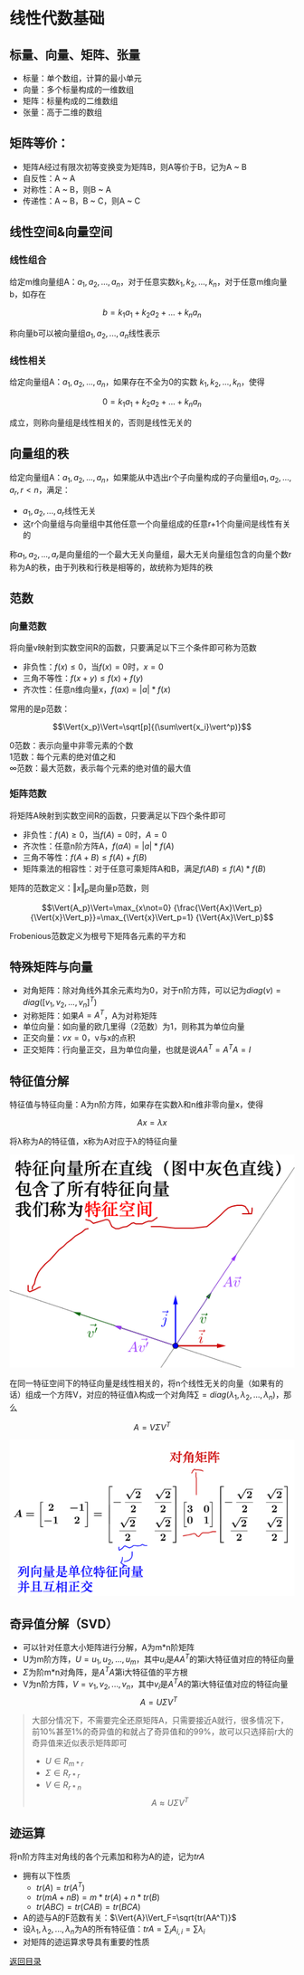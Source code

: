# 线性代数基础
## 标量、向量、矩阵、张量
* 标量：单个数组，计算的最小单元
* 向量：多个标量构成的一维数组
* 矩阵：标量构成的二维数组
* 张量：高于二维的数组

## 矩阵等价：
* 矩阵A经过有限次初等变换变为矩阵B，则A等价于B，记为A ~ B
* 自反性：A ~ A
* 对称性：A ~ B，则B ~ A
* 传递性：A ~ B，B ~ C，则A ~ C

## 线性空间&向量空间
### 线性组合
给定m维向量组A：$a_1,a_2,...,a_n$，对于任意实数$k_1,k_2,...,k_n$，对于任意m维向量b，如存在

$$b=k_1a_1 + k_2a_2 + ... + k_na_n$$

称向量b可以被向量组$a_1,a_2,...,a_n$线性表示

### 线性相关
给定向量组A：$a_1,a_2,...,a_n$，如果存在不全为0的实数 $k_1,k_2,...,k_n$，使得

$$0=k_1a_1 + k_2a_2 + ... + k_na_n$$

成立，则称向量组是线性相关的，否则是线性无关的


## 向量组的秩
给定向量组A：$a_1,a_2,...,a_n$，如果能从中选出r个子向量构成的子向量组$a_1,a_2,...,a_r, r < n$，满足：
* $a_1,a_2,...,a_r$线性无关
* 这r个向量组与向量组中其他任意一个向量组成的任意r+1个向量间是线性有关的

称$a_1,a_2,...,a_r$是向量组的一个最大无关向量组，最大无关向量组包含的向量个数r称为A的秩，由于列秩和行秩是相等的，故统称为矩阵的秩


## 范数

### 向量范数
将向量v映射到实数空间R的函数，只要满足以下三个条件即可称为范数

* 非负性：$f(x)\leq0$，当$f(x)=0$时，$x=0$
* 三角不等性：${f(x+y)}\leq{f(x)+f(y)}$
* 齐次性：任意n维向量x，$f(ax)=\vert{a}\vert * f(x)$

常用的是p范数：

$$\Vert{x_p}\Vert=\sqrt[p]{(\sum\vert{x_i}\vert^p)}$$

0范数：表示向量中非零元素的个数  
1范数：每个元素的绝对值之和  
$\infty$范数：最大范数，表示每个元素的绝对值的最大值

### 矩阵范数
将矩阵A映射到实数空间R的函数，只要满足以下四个条件即可
* 非负性：$f(A)\geq0$，当$f(A)=0$时，$A=0$
* 齐次性：任意n阶方阵A，$f(aA)=\vert{a}\vert * f(A)$
* 三角不等性：${f(A+B)}\leq{f(A)+f(B)}$
* 矩阵乘法的相容性：对于任意可乘矩阵A和B，满足${f(AB)}\leq{f(A)*f(B)}$

矩阵的范数定义：$\Vert{x}\Vert_p$是向量p范数，则

$$\Vert{A_p}\Vert=\max_{x\not=0} {\frac{\Vert{Ax}\Vert_p}{\Vert{x}\Vert_p}}=\max_{\Vert{x}\Vert_p=1} {\Vert{Ax}\Vert_p}$$

Frobenious范数定义为根号下矩阵各元素的平方和

## 特殊矩阵与向量
* 对角矩阵：除对角线外其余元素均为0，对于n阶方阵，可以记为$diag(v)=diag([v_1,v_2,...,v_n]^T)$
* 对称矩阵：如果$A=A^T$，A为对称矩阵
* 单位向量：如向量的欧几里得（2范数）为1，则称其为单位向量
* 正交向量：$vx=0$，v与x的点积
* 正交矩阵：行向量正交，且为单位向量，也就是说$AA^T=A^TA=I$

## 特征值分解

特征值与特征向量：A为n阶方阵，如果存在实数λ和n维非零向量x，使得

$$Ax=λx$$

将λ称为A的特征值，x称为A对应于λ的特征向量  

![](./img/basic_theory_1.png)

在同一特征空间下的特征向量是线性相关的，将n个线性无关的向量（如果有的话）组成一个方阵V，对应的特征值λ构成一个对角阵$\sum=diag(λ_1,λ_2,...,λ_n)$，那么

$$A=V\Sigma V^{T}$$

![](./img/basic_theory_2.png)

## 奇异值分解（SVD）
* 可以针对任意大小矩阵进行分解，A为m*n阶矩阵
* U为m阶方阵，$U={u_1,u_2,...,u_m}$，其中$u_i$是$AA^T$的第i大特征值对应的特征向量
* $\Sigma$为阶m*n对角阵，是$A^TA$第i大特征值的平方根
* V为n阶方阵，$V={v_1,v_2,...,v_n}$，其中$v_i$是$A^TA$的第i大特征值对应的特征向量
$$A=U\Sigma V^T$$

>大部分情况下，不需要完全还原矩阵A，只需要接近A就行，很多情况下，前10%甚至1%的奇异值的和就占了奇异值和的99%，故可以只选择前r大的奇异值来近似表示矩阵即可
>* ${U}\in{R_{m*r}}$
>* ${\Sigma}\in{R_{r*r}}$
>* ${V}\in{R_{r*n}}$
>$${A}\approx{U\Sigma V^T}$$

## 迹运算
将n阶方阵主对角线的各个元素加和称为A的迹，记为$trA$
* 拥有以下性质
    * $tr(A)=tr(A^T)$
    * $tr(mA+nB)=m*tr(A)+n*tr(B)$
    * $tr(ABC)=tr(CAB)=tr(BCA)$
* A的迹与A的F范数有关：$\Vert{A}\Vert_F=\sqrt{tr(AA^T)}$
* 设$λ_1,λ_2,...,λ_n$为A的所有特征值：$trA=\sum_{i}{A_{i,i}}=\sum{λ_i}$
* 对矩阵的迹运算求导具有重要的性质

[返回目录](../CONTENTS.md)